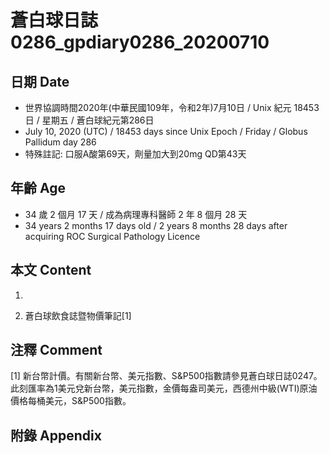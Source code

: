 [_metadata_:encoding]: - "utf-8"
[_metadata_:language]: - "zh-Hant-TW"
[_metadata_:fileformat]: - "markdown"
[_metadata_:MIME_type]: - "text/plain"
[_metadata_:markdown_version]: - "commonmark version 0.29"
[_metadata_:markdown_spec]: - "https://spec.commonmark.org/0.29/"

# 蒼白球日誌0286_gpdiary0286_20200710 #

## 日期 Date ##

* 世界協調時間2020年(中華民國109年，令和2年)7月10日 / Unix 紀元 18453 日 / 星期五 / 蒼白球紀元第286日
* July 10, 2020 (UTC) / 18453 days since Unix Epoch / Friday / Globus Pallidum day 286
* 特殊註記: 口服A酸第69天，劑量加大到20mg QD第43天

## 年齡 Age ##

* 34 歲 2 個月 17 天 / 成為病理專科醫師 2 年 8 個月 28 天
* 34 years 2 months 17 days old / 2 years 8 months 28 days after acquiring ROC Surgical Pathology Licence

## 本文 Content ##

1. 

    
2. 蒼白球飲食誌暨物價筆記[1]

    

## 注釋 Comment ##

[1] 新台幣計價。有關新台幣、美元指數、S&P500指數請參見蒼白球日誌0247。此刻匯率為1美元兌新台幣，美元指數，金價每盎司美元，西德州中級(WTI)原油價格每桶美元，S&P500指數。



## 附錄 Appendix ##

